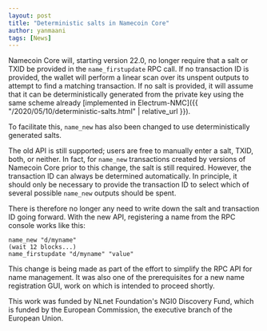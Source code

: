 ```yaml
---
layout: post
title: "Deterministic salts in Namecoin Core"
author: yanmaani
tags: [News]
---
```


Namecoin Core will, starting version 22.0, no longer require that a salt or TXID be provided in the `name_firstupdate` RPC call. If no transaction ID is provided, the wallet will perform a linear scan over its unspent outputs to attempt to find a matching transaction. If no salt is provided, it will assume that it can be deterministically generated from the private key using the same scheme already [implemented in Electrum-NMC]({{ "/2020/05/10/deterministic-salts.html" | relative_url }}).

To facilitate this, `name_new` has also been changed to use deterministically generated salts.

The old API is still supported; users are free to manually enter a salt, TXID, both, or neither. In fact, for `name_new` transactions created by versions of Namecoin Core prior to this change, the salt is still required. However, the transaction ID can always be determined automatically. In principle, it should only be necessary to provide the transaction ID to select which of several possible `name_new` outputs should be spent.

There is therefore no longer any need to write down the salt and transaction ID going forward. With the new API, registering a name from the RPC console works like this:

```
name_new "d/myname"
(wait 12 blocks...)
name_firstupdate "d/myname" "value"
```

This change is being made as part of the effort to simplify the RPC API for name management. It was also one of the prerequisites for a new name registration GUI, work on which is intended to proceed shortly.

This work was funded by NLnet Foundation's NGI0 Discovery Fund, which is funded by the European Commission, the executive branch of the European Union.
